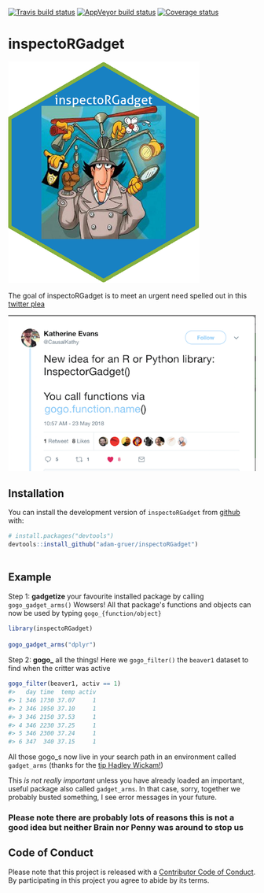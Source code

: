 
<!-- README.md is generated from README.Rmd. Please edit that file -->
[![Travis build status](https://travis-ci.org/adam-gruer/inspectoRGadget.svg?branch=master)](https://travis-ci.org/adam-gruer/inspectoRGadget) [![AppVeyor build status](https://ci.appveyor.com/api/projects/status/github/adam-gruer/inspectoRGadget?branch=master&svg=true)](https://ci.appveyor.com/project/adam-gruer/inspectoRGadget) [![Coverage status](https://codecov.io/gh/adam-gruer/inspectoRGadget/branch/master/graph/badge.svg)](https://codecov.io/github/adam-gruer/inspectoRGadget?branch=master)

inspectoRGadget
===============

![inspectoRGadget hex sticker](inst/figures/inspectoRGadget.png "Package hex sticker")

The goal of inspectoRGadget is to meet an urgent need spelled out in this [twitter plea](https://twitter.com/CausalKathy/status/999091807937028096)

![tweet call to arms](inst/screenshots/tweet_inspo.png "The tweet that started it all")

Installation
------------

You can install the development version of `inspectoRGadget` from [github](https://www.github.com) with:

``` r
# install.packages("devtools")
devtools::install_github("adam-gruer/inspectoRGadget")
 
```

Example
-------

Step 1: **gadgetize** your favourite installed package by calling `gogo_gadget_arms()` Wowsers! All that package's functions and objects can now be used by typing `gogo_{function/object}`

``` r
library(inspectoRGadget)

gogo_gadget_arms("dplyr")
```

Step 2: **gogo\_** all the things! Here we `gogo_filter()` the `beaver1` dataset to find when the critter was active

``` r
gogo_filter(beaver1, activ == 1)
#>   day time  temp activ
#> 1 346 1730 37.07     1
#> 2 346 1950 37.10     1
#> 3 346 2150 37.53     1
#> 4 346 2230 37.25     1
#> 5 346 2300 37.24     1
#> 6 347  340 37.15     1
```

All those gogo\_s now live in your search path in an environment called `gadget_arms` (thanks for the [tip Hadley Wickam!](https://github.com/adam-gruer/inspectoRGadget/issues/2))

This *is not really important* unless you have already loaded an important, useful package also called `gadget_arms`. In that case, sorry, together we probably busted something, I see error messages in your future.

### **Please note there are probably lots of reasons this is not a good idea but neither Brain nor Penny was around to stop us**

Code of Conduct
---------------

Please note that this project is released with a [Contributor Code of Conduct](CODE_OF_CONDUCT.md). By participating in this project you agree to abide by its terms.
